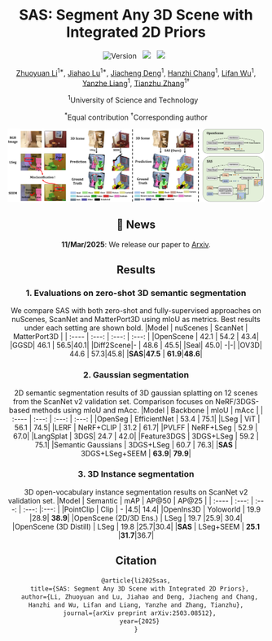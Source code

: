 <div align="center">
 
# SAS: Segment Any 3D Scene with Integrated 2D Priors
![Version](https://img.shields.io/badge/version-1.0.0-blue) &nbsp;
 <a href='https://arxiv.org/abs/2503.08512'><img src='https://img.shields.io/badge/arXiv-2503.08512-b31b1b.svg'></a> &nbsp;
 <a href='https://peoplelu.github.io/SAS.github.io/'><img src='https://img.shields.io/badge/Project-Page-Green'></a> &nbsp;

<a href="https://openreview.net/profile?id=~Zhuoyuan_Li4">Zhuoyuan Li</a><sup>1*</sup>,</span>
<a href="https://scholar.google.com/citations?user=cRpteW4AAAAJ&hl=zh-CN">Jiahao Lu</a><sup>1*</sup>,</span>
<a href="https://scholar.google.com/citations?user=-0y0FpkAAAAJ&hl=zh-CN">Jiacheng Deng</a><sup>1</sup>,
<a href="">Hanzhi Chang</a><sup>1</sup>,
<a href="">Lifan Wu</a><sup>1</sup>,
<a href="https://github.com/Rosetta-Leong">Yanzhe Liang</a><sup>1</sup>,
<a href="https://scholar.google.com/citations?user=9sCGe-gAAAAJ&hl=zh-CN">Tianzhu Zhang</a><sup>1&dagger;</sup>

<sup>1</sup>University of Science and Technology &nbsp;&nbsp;

<sup>*</sup>Equal contribution
<sup>&dagger;</sup>Corresponding author

![teaser](teaser_00.jpg)

## :rocket: News

**11/Mar/2025**: We release our paper to [Arxiv](https://arxiv.org/abs/2503.08512).


## Results


### 1. Evaluations on zero-shot 3D semantic segmentation

We compare SAS with both zero-shot and fully-supervised approaches on nuScenes, ScanNet and MatterPort3D using mIoU as metrics. Best results under each setting are shown bold. 
|Model | nuScenes | ScanNet | MatterPort3D |
|  :----  | :---: |  :---: | :---: |
|OpenScene | 42.1 | 54.2 | 43.4|
|GGSD| 46.1 | 56.5|40.1|
|Diff2Scene|- |  48.6 | 45.5|
|Seal| 45.0| -|-|
|OV3D| 44.6 | 57.3|45.8|
|**SAS**|**47.5** | **61.9**|**48.6**|

### 2. Gaussian segmentation

2D semantic segmentation results of 3D gaussian splatting on 12 scenes from the ScanNet v2 validation set. Comparison focuses on NeRF/3DGS-based methods using mIoU and mAcc.
|Model | Backbone | mIoU | mAcc | 
|  :----  | :---: | :---: | :---: |
|OpenSeg | EfficientNet | 53.4 | 75.1|
|LSeg | ViT | 56.1 |  74.5|
|LERF | NeRF+CLIP | 31.2 | 61.7|
|PVLFF | NeRF+LSeg | 52.9 | 67.0|
|LangSplat | 3DGS| 24.7 | 42.0|
|Feature3DGS | 3DGS+LSeg | 59.2 | 75.1|
|Semantic Gaussians | 3DGS+LSeg | 60.7 | 76.3|
|**SAS** | 3DGS+LSeg+SEEM | **63.9**| **79.9**|



### 3. 3D Instance segmentation

3D open-vocabulary instance segmentation results on ScanNet v2 validation set.
|Model | Semantic | mAP | AP@50 | AP@25 |
|  :----  | :---: | :---: | :---: |:---: |
|PointClip | Clip | - |4.5| 14.4|
|OpenIns3D | Yoloworld | 19.9 |28.9| **38.9**|
|OpenScene (2D/3D Ens.) | LSeg | 19.7 |25.9| 30.4|
|OpenScene (3D Distill) | LSeg | 19.8 |25.7|30.4|
|**SAS** | LSeg+SEEM | **25.1** |**31.7**|36.7|

## Citation
```
@article{li2025sas,
  title={SAS: Segment Any 3D Scene with Integrated 2D Priors},
  author={Li, Zhuoyuan and Lu, Jiahao and Deng, Jiacheng and Chang, Hanzhi and Wu, Lifan and Liang, Yanzhe and Zhang, Tianzhu},
  journal={arXiv preprint arXiv:2503.08512},
  year={2025}
}
```
